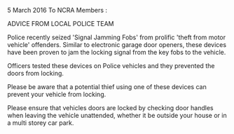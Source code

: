 5 March 2016 To NCRA Members :

ADVICE FROM LOCAL POLICE TEAM

Police recently seized 'Signal Jamming Fobs' from prolific 'theft from motor vehicle' offenders. Similar to electronic garage door openers, these devices have been proven to jam the locking signal from the key fobs to the vehicle.

Officers tested these devices on Police vehicles and they prevented the doors from locking.

Please be aware that a potential thief using one of these devices can prevent your vehicle from locking.

Please ensure that vehicles doors are locked by checking door handles when leaving the vehicle unattended, whether it be outside your house or in a multi storey car park.
